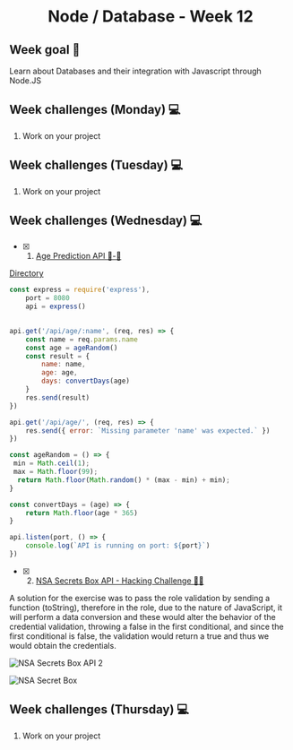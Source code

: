 <h1 align="center">Node / Database - Week 12</h1>

## Week goal 🏁

<p>Learn about Databases and their integration with Javascript through Node.JS</p>

## Week challenges (Monday) 💻

1. Work on your project

## Week challenges (Tuesday) 💻

1. Work on your project

## Week challenges (Wednesday) 💻

- [x] 1. [Age Prediction API 👶-👴](./exercises/e00/API-3.md)

[Directory](https://github.com/JoseMiguel22/core-code-from-scratch-readme/tree/main/Directorys/API_Age_Prediction)

```javascript
const express = require('express'),
    port = 8080
    api = express()
    

api.get('/api/age/:name', (req, res) => {
    const name = req.params.name
    const age = ageRandom()
    const result = {
        name: name,
        age: age,
        days: convertDays(age)
    }
    res.send(result)
})

api.get('/api/age/', (req, res) => {
    res.send({ error: `Missing parameter 'name' was expected.` })
})

const ageRandom = () => {
 min = Math.ceil(1);
 max = Math.floor(99);
  return Math.floor(Math.random() * (max - min) + min);
}

const convertDays = (age) => {
    return Math.floor(age * 365)
}

api.listen(port, () => {
    console.log(`API is running on port: ${port}`)
})
```
- [x] 2. [NSA Secrets Box API - Hacking Challenge 👨‍💻](./exercises/e01/API-4.md)
 
A solution for the exercise was to pass the role validation by sending a function (toString), therefore in the role, due to the nature of JavaScript, it will perform a data conversion and these would alter the behavior of the credential validation, throwing a false in the first conditional, and since the first conditional is false, the validation would return a true and thus we would obtain the credentials.
 
![NSA Secrets Box API 2](https://user-images.githubusercontent.com/108826299/196017716-5c96b573-268d-422b-9e95-1a184e3974e1.png)

![NSA Secret Box](https://user-images.githubusercontent.com/108826299/196018285-079a3d2f-6f38-4ebc-a31d-52bf5d51a222.png)



## Week challenges (Thursday) 💻

1. Work on your project
